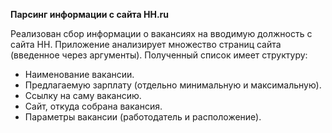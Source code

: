 **Парсинг информации с сайта HH.ru**

Реализован сбор информации о вакансиях на вводимую должность с сайта HH. Приложение анализирует множество страниц сайта (введенное через аргументы). Полученный список имеет структуру:
- Наименование вакансии.
- Предлагаемую зарплату (отдельно минимальную и максимальную).
- Ссылку на саму вакансию.
- Сайт, откуда собрана вакансия. 
- Параметры вакансии (работодатель и расположение). 

